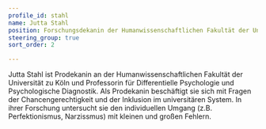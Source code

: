 ```yaml
---
profile_id: stahl
name: Jutta Stahl
position: Forschungsdekanin der Humanwissenschaftlichen Fakultät der Universität zu Köln 
steering_group: true
sort_order: 2

---
```

Jutta Stahl ist Prodekanin an der Humanwissenschaftlichen Fakultät der Universität zu Köln und Professorin für Differentielle Psychologie und Psychologische Diagnostik. Als Prodekanin beschäftigt sie sich mit Fragen der Chancengerechtigkeit und der Inklusion im universitären System. In ihrer Forschung untersucht sie den individuellen Umgang (z.B. Perfektionismus, Narzissmus) mit kleinen und großen Fehlern.